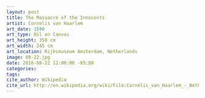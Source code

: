 ```yaml
---
layout: post
title: The Massacre of the Innocents
artist: Cornelis van Haarlem
art_date: 1590
art_type: Oil on Canvas
art_height: 358 cm
art_width: 245 cm
art_location: Rijksmuseum Amsterdam, Netherlands
image: 08-22.jpg
date: 2016-08-22 12:00:00 -05:00
categories:
tags:
cite_author: Wikipedia
cite_url: http://en.wikipedia.org/wiki/File:Cornelis_van_Haarlem_-_Bethlehemse_kindermoord.jpg
---
```

